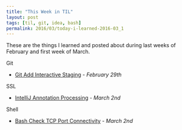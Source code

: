 ```yaml
---
title: "This Week in TIL"
layout: post
tags: [til, git, idea, bash]
permalink: 2016/03/today-i-learned-2016-03_1
---
```


These are the things I learned and posted about during last weeks of February
and first week of March.

Git

- [Git Add Interactive Staging](https://github.com/leonardinius/today-i-learned/blob/master/git/git-add-p-interactive-staging.md) - _February 29th_

SSL

- [IntelliJ Annotation Processing](https://github.com/leonardinius/today-i-learned/blob/master/ide/intellij-annotation-processing.md) - _March 2nd_

Shell

- [Bash Check TCP Port Connectivity](https://github.com/leonardinius/today-i-learned/blob/master/shell/bash-check-port--dev-tcp.md) - _March 2nd_
